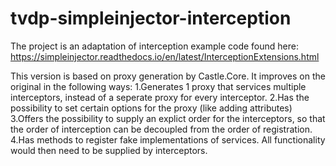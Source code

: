 # tvdp-simpleinjector-interception

The project is an adaptation of interception example 
code found here: https://simpleinjector.readthedocs.io/en/latest/InterceptionExtensions.html

This version is based on proxy generation by Castle.Core.
It improves on the original in the following ways:
1.Generates 1 proxy that services multiple interceptors, instead of a seperate proxy for every interceptor.
2.Has the possibility to set certain options for the proxy (like adding attributes)
3.Offers the possibility to supply an explict order for the interceptors, so that the 
	order of interception can be decoupled from the order of registration.
4.Has methods to register fake implementations of services. All functionality would
	then need to be supplied by interceptors.